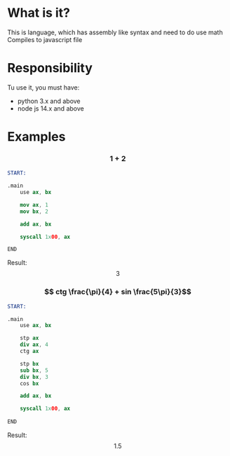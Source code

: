 # What is it?

This is language, which has assembly like syntax and need to do use math
Compiles to javascript file

# Responsibility

Tu use it, you must have:
- python 3.x and above
- node js 14.x and above

# Examples

### $$ 1 + 2 $$

```nasm
START:

.main
    use ax, bx

    mov ax, 1
    mov bx, 2

    add ax, bx

    syscall 1x00, ax

END
```

Result: $$ 3 $$

### $$ ctg \frac{\pi}{4} + sin \frac{5\pi}{3}$$

```nasm
START:

.main
    use ax, bx

    stp ax
    div ax, 4
    ctg ax

    stp bx
    sub bx, 5
    div bx, 3
    cos bx

    add ax, bx

    syscall 1x00, ax
    
END
```

Result: $$ 1.5 $$
